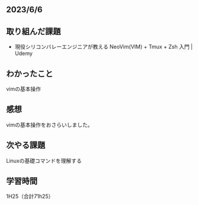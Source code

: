 ## 2023/6/6
## 取り組んだ課題
* 現役シリコンバレーエンジニアが教える NeoVim(VIM) + Tmux + Zsh 入門 | Udemy

## わかったこと
vimの基本操作

## 感想
vimの基本操作をおさらいしました。

## 次やる課題
Linuxの基礎コマンドを理解する

## 学習時間
1H25（合計71h25）
